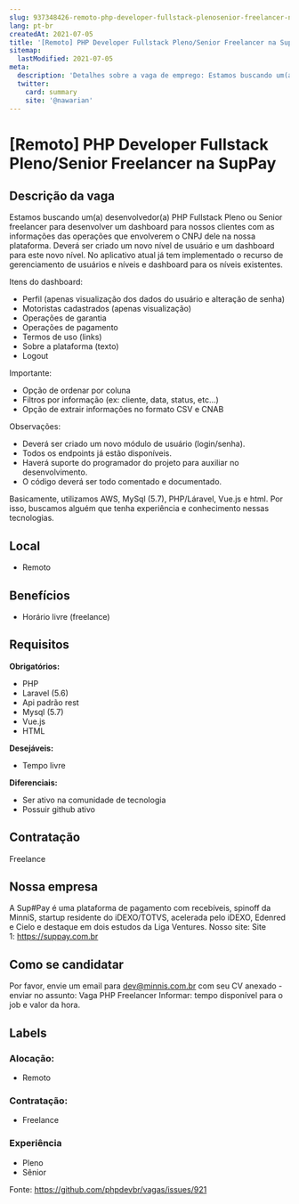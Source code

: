 ```yaml
---
slug: 937348426-remoto-php-developer-fullstack-plenosenior-freelancer-na-suppay
lang: pt-br
createdAt: 2021-07-05
title: '[Remoto] PHP Developer Fullstack Pleno/Senior Freelancer na SupPay  - Vaga de Emprego'
sitemap:
  lastModified: 2021-07-05
meta:
  description: 'Detalhes sobre a vaga de emprego: Estamos buscando um(a) desenvolvedor(a) PHP Fullstack Pleno ou Senior freelancer para desenvolver um dashboard para nossos clientes com as informações das operações que envolverem o CNPJ dele na nossa plataforma. Deverá ser criado um novo nível de usuário e um dashboard para este novo nível. No aplicativo atual já tem implementado o recurso de gerenciamento de usuários e níveis e dashboard para os níveis existentes. Itens do dashboard: - Perfil (apenas visualização dos dados do usuário e alteração de senha) - Motoristas cadastrados (apenas visualização) - Operações de garantia - Operações de pagamento - Termos de uso (links) - Sobre a plataforma (texto) - Logout Importante: - Opção de ordenar por coluna - Filtros por informação (ex: cliente, data, status, etc…) - Opção de extrair informações no formato CSV e CNAB Observações: - Deverá ser criado um novo módulo de usuário (login/senha). - Todos os endpoints já estão disponíveis. - Haverá suporte do programador do projeto para auxiliar no desenvolvimento. - O código deverá ser todo comentado e documentado. Basicamente, utilizamos AWS, MySql (5.7), PHP/Láravel, Vue.js e html. Por isso, buscamos alguém que tenha experiência e conhecimento nessas tecnologias.'
  twitter:
    card: summary
    site: '@nawarian'
---
```


# [Remoto] PHP Developer Fullstack Pleno/Senior Freelancer na SupPay 

## Descrição da vaga

Estamos buscando um(a) desenvolvedor(a) PHP Fullstack Pleno ou Senior freelancer para desenvolver um dashboard para nossos clientes com as informações das operações que envolverem o CNPJ dele na nossa plataforma.  Deverá ser criado um novo nível de usuário e um dashboard para este novo nível. No aplicativo atual já tem implementado o recurso de gerenciamento de usuários e níveis e dashboard para os níveis existentes.

Itens do dashboard:
- Perfil (apenas visualização dos dados do usuário e alteração de senha)
- Motoristas cadastrados (apenas visualização)
- Operações de garantia
- Operações de pagamento
- Termos de uso (links)
- Sobre a plataforma (texto)
- Logout

Importante: 
- Opção de ordenar por coluna
- Filtros por informação (ex: cliente, data, status, etc…)
- Opção de extrair informações no formato CSV e CNAB

Observações:
- Deverá ser criado um novo módulo de usuário (login/senha). 
- Todos os endpoints já estão disponíveis. 
- Haverá suporte do programador do projeto para auxiliar no desenvolvimento. 
- O código deverá ser todo comentado e documentado.

Basicamente, utilizamos AWS, MySql (5.7), PHP/Láravel, Vue.js e html. Por isso, buscamos alguém que tenha experiência e conhecimento nessas tecnologias.

## Local

- Remoto

## Benefícios

- Horário livre (freelance)

## Requisitos

**Obrigatórios:**
- PHP
- Laravel (5.6)
- Api padrão rest
- Mysql (5.7)
- Vue.js
- HTML

**Desejáveis:**
- Tempo livre

**Diferenciais:**
- Ser ativo na comunidade de tecnologia
- Possuir github ativo

## Contratação

Freelance

## Nossa empresa

A Sup#Pay é uma plataforma de pagamento com recebíveis, spinoff da MinniS, startup residente do iDEXO/TOTVS, acelerada pelo iDEXO, Edenred e Cielo e destaque em dois estudos da Liga Ventures. Nosso site: Site 1: https://suppay.com.br

## Como se candidatar

Por favor, envie um email para dev@minnis.com.br com seu CV anexado - enviar no assunto: Vaga PHP Freelancer
Informar: tempo disponível para o job e valor da hora.

## Labels

<!-- Escolha abaixo, apague as que não fizerem sentido: -->
### Alocação:
- Remoto

### Contratação:
- Freelance

### Experiência
- Pleno
- Sênior

Fonte: https://github.com/phpdevbr/vagas/issues/921